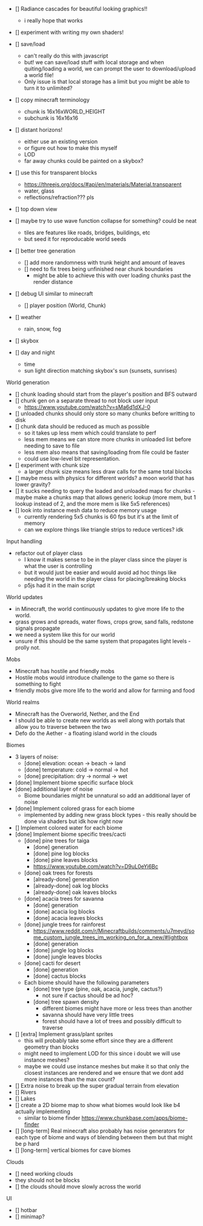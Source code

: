 

- [] Radiance cascades for beautiful looking graphics!!
    - i really hope that works

- [] experiment with writing my own shaders!

- [] save/load
    - can't really do this with javascript
    - but! we can save/load stuff with local storage
    and when quiting/loading a world, we can prompt the user to
    download/upload a world file!
    - Only issue is that local storage has a limit but you might
    be able to turn it to unlimited?

- [] copy minecraft terminology
    - chunk is 16x16xWORLD_HEIGHT
    - subchunk is 16x16x16

- [] distant horizons!
    - either use an existing version
    - or figure out how to make this myself
    - LOD
    - far away chunks could be painted on a skybox?

- [] use this for transparent blocks
    - https://threejs.org/docs/#api/en/materials/Material.transparent
    - water, glass
    - reflections/refraction??? pls


- [] top down view
- [] maybe try to use wave function collapse for something? could be neat
    - tiles are features like roads, bridges, buildings, etc
    - but seed it for reproducable world seeds

- [] better tree generation
    - [] add more randomness with trunk height and amount of leaves
    - [] need to fix trees being unfinished near chunk boundaries
        - might be able to achieve this with over loading chunks
        past the render distance

- [] debug UI similar to minecraft
    - [] player position (World, Chunk)
- [] weather
    - rain, snow, fog
- [] skybox
- [] day and night
    - time
    - sun light direction matching skybox's sun (sunsets, sunrises)

World generation
- [] chunk loading should start from the player's position and BFS outward
- [] chunk gen on a separate thread to not block user input
    - https://www.youtube.com/watch?v=sMa6d1dXJ-0
- [] unloaded chunks should only store so many chunks before writting to disk
- [] chunk data should be reduced as much as possible
    - so it takes up less mem which could translate to perf
    - less mem means we can store more chunks in unloaded list before needing to save to file
    - less mem also means that saving/loading from file could be faster
    - could use low-level bit representation.
- [] experiment with chunk size
    - a larger chunk size means less draw calls for the same total blocks
- [] maybe mess with physics for different worlds? a moon world that has lower gravity?
- [] it sucks needing to query the loaded and unloaded maps for chunks - maybe make a chunks map
    that allows generic lookup (more mem, but 1 lookup instead of 2, and the more mem is like 5x5 references)
- [] look into instance mesh data to reduce memory usage
    - currently rendering 5x5 chunks is 60 fps but it's at the limit of memory
    - can we explore things like triangle strips to reduce vertices? idk

Input handling
- refactor out of player class
    - I know it makes sense to be in the player class since the player is what the user is controlling
    - but it would just be easier and would avoid ad hoc things like needing the world in the player class for placing/breaking blocks
    - p5js had it in the main script

World updates
- in Minecraft, the world continuously updates to give more life to the world.
- grass grows and spreads, water flows, crops grow, sand falls, redstone signals propagate
- we need a system like this for our world
- unsure if this should be the same system that propagates light levels - prolly not.

Mobs
- Minecraft has hostile and friendly mobs
- Hostile mobs would introduce challenge to the game so there is something to fight
- friendly mobs give more life to the world and allow for farming and food

World realms
- Minecraft has the Overworld, Nether, and the End
- I should be able to create new worlds as well along with portals that allow you to traverse between the two
- Defo do the Aether - a floating island world in the clouds

Biomes
- 3 layers of noise:
    - [done] elevation: ocean -> beach -> land
    - [done] temperature: cold -> normal -> hot
    - [done] precipitation: dry -> normal -> wet
- [done] Implement biome specific surface block
- [done] additional layer of noise
    - Biome boundaries might be unnatural so add an additional layer of noise
- [done] Implement colored grass for each biome
    - implemented by adding new grass block types - this really should be done via shaders but idk how right now
- [] Implement colored water for each biome
- [done] Implement biome specific trees/cacti
    - [done] pine trees for taiga
        - [done] generation
        - [done] pine log blocks
        - [done] pine leaves blocks
        - https://www.youtube.com/watch?v=D9uL0eYi6Bc
    - [done] oak trees for forests
        - [already-done] generation
        - [already-done] oak log blocks
        - [already-done] oak leaves blocks
    - [done] acacia trees for savanna
        - [done] generation
        - [done] acacia log blocks
        - [done] acacia leaves blocks
    - [done] jungle trees for rainforest
        - https://www.reddit.com/r/Minecraftbuilds/comments/u7meyd/some_custom_jungle_trees_im_working_on_for_a_new/#lightbox
        - [done] generation
        - [done] jungle log blocks
        - [done] jungle leaves blocks
    - [done] cacti for desert
        - [done] generation
        - [done] cactus blocks
    - Each biome should have the following parameters
        - [done] tree type {pine, oak, acacia, jungle, cactus?}
            - not sure if cactus should be ad hoc?
        - [done] tree spawn density
            - different biomes might have more or less trees than another
            - savanna should have very little trees
            - forest should have a lot of trees and possibly difficult to traverse
- [] [extra] Implement grass/plant sprites
    - this will probably take some effort since they are a different geometry than blocks
    - might need to implement LOD for this since i doubt we will use instance meshes?
    - maybe we could use instance meshes but make it so that only the closest instances
    are rendered and we ensure that we dont add more instances than the max count?
- [] Extra noise to break up the super gradual terrain from elevation
- [] Rivers
- [] Lakes
- [] create a 2D biome map to show what biomes would look like b4 actually implementing
    - similar to biome finder https://www.chunkbase.com/apps/biome-finder
- [] [long-term] Real minecraft also probably has noise generators for each type of biome and ways of blending between them but that might be p hard
- [] [long-term] vertical biomes for cave biomes

Clouds
- [] need working clouds
- they should not be blocks
- [] the clouds should move slowly across the world

UI
- [] hotbar
- [] minimap?
